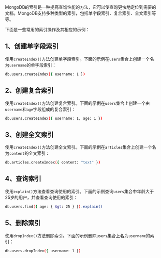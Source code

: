 MongoDB的索引是一种提高查询性能的方法，它可以使查询更快地定位到需要的文档。MongoDB支持多种类型的索引，包括单字段索引、复合索引、全文索引等等。

下面是一些常用的索引操作及其相应的示例：

## 1、创建单字段索引

使用`createIndex()`方法创建单字段索引。下面的示例在`users`集合上创建一个名为`username`的单字段索引：

```bash
db.users.createIndex({ username: 1 })
```

## 2、创建复合索引

使用`createIndex()`方法创建复合索引。下面的示例在`users`集合上创建一个由`username`和`age`字段组成的复合索引：

```bash
db.users.createIndex({ username: 1, age: 1 })
```

## 3、创建全文索引

使用`createIndex()`方法创建全文索引。下面的示例在`articles`集合上创建一个名为`content`的全文索引：

```bash
db.articles.createIndex({ content: "text" })
```

## 4、查询索引

使用`explain()`方法查看查询使用的索引。下面的示例查询`users`集合中年龄大于25岁的用户，并查看查询使用的索引：

```bash
db.users.find({ age: { $gt: 25 } }).explain()
```

## 5、删除索引

使用`dropIndex()`方法删除索引。下面的示例删除`users`集合上名为`username`的索引：

```bash
db.users.dropIndex({ username: 1 })
```

## 